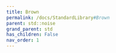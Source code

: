 ```yaml
---
title: Brown
permalink: /docs/StandardLibrary#Brown
parent: std::noise
grand_parent: std
has_children: False
nav_order: 1
---
```

